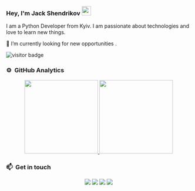 ### Hey, I'm Jack Shendrikov <img src="https://media.giphy.com/media/hvRJCLFzcasrR4ia7z/giphy.gif" width="25px">

I am a Python Developer from Kyiv. I am passionate about technologies and love to learn new things.

🔭 I’m currently looking for new opportunities .

<img src="https://visitor-badge.laobi.icu/badge?page_id=JackShen1.JackShen1" alt="visitor badge"/> 

### ⚙️ &nbsp;GitHub Analytics

<p align="center">
<a href="https://github.com/JackShen1">
  <img height="200em" src="https://github-readme-stats-eight-theta.vercel.app/api?username=JackShen1&hide=issues&show_icons=true&theme=algolia&include_all_commits=true&count_private=true"/>
  <img height="200em" src="https://github-readme-stats-eight-theta.vercel.app/api/top-langs/?username=JackShen1&layout=compact&langs_count=10&theme=algolia"/>
</a>
</p>

### 📫 &nbsp;Get in touch

<p align="center">
<a href="https://www.linkedin.com/in/yevhenii-shendrikov-6795291b8/"><img src="https://img.shields.io/badge/-Jack%20Shendrikov-0077B5?style=flat&logo=Linkedin&logoColor=white"/></a>
<a href="mailto:jackshendrikov@gmail.com"><img src="https://img.shields.io/badge/-Jack%20Shendrikov-D14836?style=flat&logo=Gmail&logoColor=white"/></a>
<a href="https://www.facebook.com/jack.shendrikov"><img src="https://img.shields.io/badge/-Jack%20Shendrikov-1877F2?style=flat&logo=Facebook&logoColor=white"/></a>
<a href="https://t.me/jackshen"><img src="https://img.shields.io/badge/-@jackshen-0088cc?style=flat&logo=Telegram&logoColor=white"/></a>
</p>
